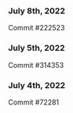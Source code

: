 ### July 8th, 2022

Commit #222523

### July 5th, 2022

Commit #314353


### July 4th, 2022

Commit #72281
